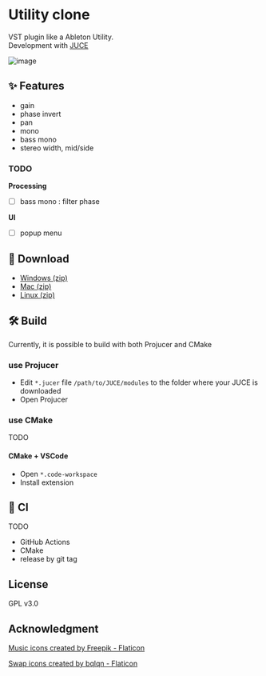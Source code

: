 # Utility clone

VST plugin like a Ableton Utility.  
Development with [JUCE](https://github.com/juce-framework/JUCE)

![image](https://github.com/m1m0zzz/utility-clone/assets/117814895/d256fde1-0c0f-4889-8f5b-c9f0dea2a480)


## ✨ Features
- gain
- phase invert
- pan
- mono
- bass mono
- stereo width, mid/side

### TODO
**Processing**
- [ ] bass mono : filter phase

**UI**
- [ ] popup menu

## 📂 Download
- [Windows (zip)](https://github.com/m1m0zzz/utility-clone/archive/refs/heads/release/windows.zip)
- [Mac (zip)](https://github.com/m1m0zzz/utility-clone/archive/refs/heads/release/macos.zip)
- [Linux (zip)](https://github.com/m1m0zzz/utility-clone/archive/refs/heads/release/linux.zip)

## 🛠️ Build
Currently, it is possible to build with both Projucer and CMake

### use Projucer
- Edit `*.jucer` file
  `/path/to/JUCE/modules` to the folder where your JUCE is downloaded
- Open Projucer

### use CMake
TODO

#### CMake + VSCode
- Open `*.code-workspace`
- Install extension

## 👷 CI
TODO

- GitHub Actions
- CMake
- release by git tag

## License
GPL v3.0

## Acknowledgment

<a href="https://www.flaticon.com/free-icons/music" title="music icons">Music icons created by Freepik - Flaticon</a>

<a href="https://www.flaticon.com/free-icons/swap" title="swap icons">Swap icons created by bqlqn - Flaticon</a>
